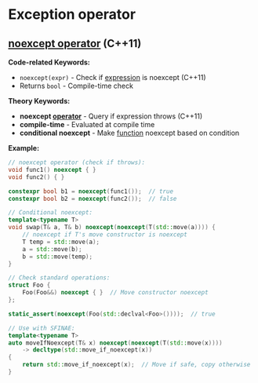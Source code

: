 # Exception operator

## [noexcept operator](https://en.cppreference.com/w/cpp/language/noexcept.html) (C++11)

**Code-related Keywords:**
- `noexcept(expr)` - Check if [expression](../../04_expressions/expressions.md) is noexcept (C++11)
- Returns `bool` - Compile-time check

**Theory Keywords:**
- **noexcept [operator](../../04_expressions/operators.md)** - Query if expression throws (C++11)
- **compile-time** - Evaluated at compile time
- **conditional noexcept** - Make [function](../../07_functions/functions.md) noexcept based on condition

**Example:**
```cpp
// noexcept operator (check if throws):
void func1() noexcept { }
void func2() { }

constexpr bool b1 = noexcept(func1());  // true
constexpr bool b2 = noexcept(func2());  // false

// Conditional noexcept:
template<typename T>
void swap(T& a, T& b) noexcept(noexcept(T(std::move(a)))) {
    // noexcept if T's move constructor is noexcept
    T temp = std::move(a);
    a = std::move(b);
    b = std::move(temp);
}

// Check standard operations:
struct Foo {
    Foo(Foo&&) noexcept { }  // Move constructor noexcept
};

static_assert(noexcept(Foo(std::declval<Foo>())));  // true

// Use with SFINAE:
template<typename T>
auto moveIfNoexcept(T& x) noexcept(noexcept(T(std::move(x))))
    -> decltype(std::move_if_noexcept(x))
{
    return std::move_if_noexcept(x);  // Move if safe, copy otherwise
}
```
